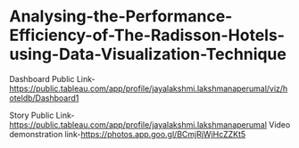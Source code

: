 # Analysing-the-Performance-Efficiency-of-The-Radisson-Hotels-using-Data-Visualization-Technique


Dashboard Public Link- https://public.tableau.com/app/profile/jayalakshmi.lakshmanaperumal/viz/hoteldb/Dashboard1

Story Public Link- https://public.tableau.com/app/profile/jayalakshmi.lakshmanaperumal
Video demonstration link-https://photos.app.goo.gl/BCmjRjWjHcZZKt5
